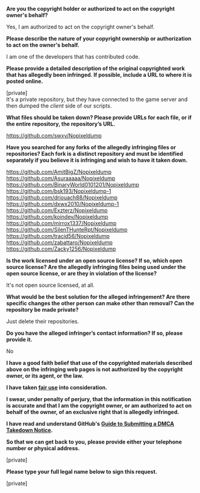 **Are you the copyright holder or authorized to act on the copyright owner's behalf?**

Yes, I am authorized to act on the copyright owner's behalf.

**Please describe the nature of your copyright ownership or authorization to act on the owner's behalf.**

I am one of the developers that has contributed code.

**Please provide a detailed description of the original copyrighted work that has allegedly been infringed. If possible, include a URL to where it is posted online.**

[private]  
It's a private repository, but they have connected to the game server and then dumped the *client* side of our scripts.

**What files should be taken down? Please provide URLs for each file, or if the entire repository, the repository’s URL.**

https://github.com/swxy/Nopixeldump

**Have you searched for any forks of the allegedly infringing files or repositories? Each fork is a distinct repository and must be identified separately if you believe it is infringing and wish to have it taken down.**

https://github.com/AmitBigZ/Nopixeldump  
https://github.com/Asuraaaaa/Nopixeldump  
https://github.com/BinaryWorld0101201/Nopixeldump  
https://github.com/bsk193/Nopixeldump-1  
https://github.com/driouach88/Nopixeldump  
https://github.com/dxwx2010/Nopixeldump-1  
https://github.com/Exzterz/Nopixeldump  
https://github.com/koindev/Nopixeldump  
https://github.com/mirrox1337/Nopixeldump  
https://github.com/SilenTHunteRpt/Nopixeldump  
https://github.com/tracid56/Nopixeldump  
https://github.com/zabattaro/Nopixeldump  
https://github.com/Zacky1256/Nopixeldump  

**Is the work licensed under an open source license? If so, which open source license? Are the allegedly infringing files being used under the open source license, or are they in violation of the license?**

It's not open source licensed, at all.

**What would be the best solution for the alleged infringement? Are there specific changes the other person can make other than removal? Can the repository be made private?**

Just delete their repositories.

**Do you have the alleged infringer’s contact information? If so, please provide it.**

No

**I have a good faith belief that use of the copyrighted materials described above on the infringing web pages is not authorized by the copyright owner, or its agent, or the law.**

**I have taken <a href="https://www.lumendatabase.org/topics/22">fair use</a> into consideration.**

**I swear, under penalty of perjury, that the information in this notification is accurate and that I am the copyright owner, or am authorized to act on behalf of the owner, of an exclusive right that is allegedly infringed.**

**I have read and understand GitHub's <a href="https://help.github.com/articles/guide-to-submitting-a-dmca-takedown-notice/">Guide to Submitting a DMCA Takedown Notice</a>.**

**So that we can get back to you, please provide either your telephone number or physical address.**

[private]

**Please type your full legal name below to sign this request.**

[private]
